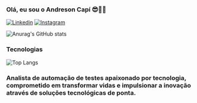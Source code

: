 ### Olá, eu sou o Andreson Capí 😎🤜🤛

[![Linkedin](    https://img.shields.io/badge/LinkedIn-0077B5?style=for-the-badge&logo=linkedin&logoColor=white)](https://www.linkedin.com/in/andresonsantos/)
[![Instagram](https://img.shields.io/badge/Instagram-E4405F?style=for-the-badge&logo=instagram&logoColor=white)](https://www.instagram.com/andresoncapi/)

![Anurag's GitHub stats](https://github-readme-stats.vercel.app/api?username=AndresonCapi&show_icons=true&theme=dracula)

### Tecnologias
![Top Langs](https://github-readme-stats.vercel.app/api/top-langs/?username=AndresonCapi&hide_progress=true)

### Analista de automação de testes apaixonado por tecnologia, comprometido em transformar vidas e impulsionar a inovação através de soluções tecnológicas de ponta.
